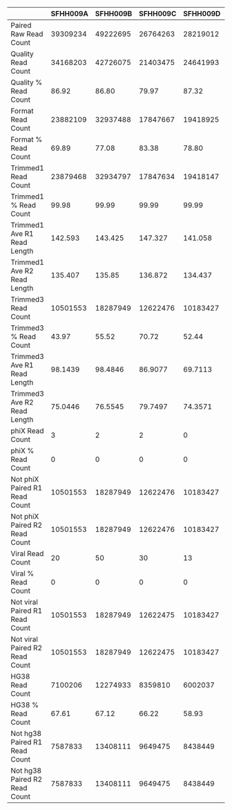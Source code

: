|    | SFHH009A | SFHH009B | SFHH009C | SFHH009D | SFHH009E | SFHH009F | SFHH009G | SFHH009H | SFHH009I | SFHH009J | SFHH009L | SFHH009M | SFHH009N |
| --- | --- | --- | --- | --- | --- | --- | --- | --- | --- | --- | --- | --- | --- |
| Paired Raw Read Count | 39309234 | 49222695 | 26764263 | 28219012 | 8472209 | 33060628 | 25812925 | 39190229 | 28296331 | 30184411 | 26276907 | 41581444 | 32697631 |
| Quality Read Count | 34168203 | 42726075 | 21403475 | 24641993 | 6644653 | 27452729 | 22194905 | 32363855 | 24499795 | 27298821 | 22604410 | 34693199 | 27098533 |
| Quality % Read Count | 86.92 | 86.80 | 79.97 | 87.32 | 78.42 | 83.03 | 85.98 | 82.58 | 86.58 | 90.44 | 86.02 | 83.43 | 82.87 |
| Format Read Count | 23882109 | 32937488 | 17847667 | 19418925 | 5166933 | 23011291 | 18257471 | 26936202 | 18654709 | 12333336 | 17559494 | 27073635 | 22372934 |
| Format % Read Count | 69.89 | 77.08 | 83.38 | 78.80 | 77.76 | 83.82 | 82.25 | 83.22 | 76.14 | 45.17 | 77.68 | 78.03 | 82.56 |
| Trimmed1 Read Count | 23879468 | 32934797 | 17847634 | 19418147 | 5166903 | 23011120 | 18257382 | 26935592 | 18654623 | 12333084 | 17559186 | 27073520 | 22372838 |
| Trimmed1 % Read Count | 99.98 | 99.99 | 99.99 | 99.99 | 99.99 | 99.99 | 99.99 | 99.99 | 99.99 | 99.99 | 99.99 | 99.99 | 99.99 |
| Trimmed1 Ave R1 Read Length | 142.593 | 143.425 | 147.327 | 141.058 | 149.785 | 145.718 | 145.294 | 145.432 | 144.231 | 143.413 | 144.984 | 144.299 | 145.797 |
| Trimmed1 Ave R2 Read Length | 135.407 | 135.85 | 136.872 | 134.437 | 140.019 | 137.672 | 137.297 | 137.301 | 136.623 | 135.817 | 137.132 | 136.84 | 137.634 |
| Trimmed3 Read Count | 10501553 | 18287949 | 12622476 | 10183427 | 2234323 | 10333279 | 10170998 | 10706475 | 11775795 | 6230275 | 8423925 | 19746594 | 15594271 |
| Trimmed3 % Read Count | 43.97 | 55.52 | 70.72 | 52.44 | 43.24 | 44.90 | 55.70 | 39.74 | 63.12 | 50.51 | 47.97 | 72.93 | 69.70 |
| Trimmed3 Ave R1 Read Length | 98.1439 | 98.4846 | 86.9077 | 69.7113 | 106.527 | 85.0595 | 85.7556 | 77.1996 | 84.8886 | 76.0032 | 94.5864 | 88.4895 | 95.7188 |
| Trimmed3 Ave R2 Read Length | 75.0446 | 76.5545 | 79.7497 | 74.3571 | 79.079 | 76.4682 | 77.1775 | 79.223 | 76.3128 | 73.9886 | 74.0044 | 80.3497 | 80.0256 |
| phiX Read Count | 3 | 2 | 2 | 0 | 1 | 1 | 1 | 1 | 1 | 0 | 0 | 0 | 4 |
| phiX % Read Count | 0 | 0 | 0 | 0 | 0 | 0 | 0 | 0 | 0 | 0 | 0 | 0 | 0 |
| Not phiX Paired R1 Read Count | 10501553 | 18287949 | 12622476 | 10183427 | 2234323 | 10333279 | 10170998 | 10706475 | 11775795 | 6230275 | 8423925 | 19746594 | 15594270 |
| Not phiX Paired R2 Read Count | 10501553 | 18287949 | 12622476 | 10183427 | 2234323 | 10333279 | 10170998 | 10706475 | 11775795 | 6230275 | 8423925 | 19746594 | 15594270 |
| Viral Read Count | 20 | 50 | 30 | 13 | 8 | 14 | 20 | 57 | 26 | 17 | 16 | 32 | 38 |
| Viral % Read Count | 0 | 0 | 0 | 0 | 0 | 0 | 0 | 0 | 0 | 0 | 0 | 0 | 0 |
| Not viral Paired R1 Read Count | 10501553 | 18287949 | 12622475 | 10183427 | 2234323 | 10333279 | 10170998 | 10706474 | 11775795 | 6230275 | 8423925 | 19746594 | 15594270 |
| Not viral Paired R2 Read Count | 10501553 | 18287949 | 12622475 | 10183427 | 2234323 | 10333279 | 10170998 | 10706474 | 11775795 | 6230275 | 8423925 | 19746594 | 15594270 |
| HG38 Read Count | 7100206 | 12274933 | 8359810 | 6002037 | 1477168 | 6505829 | 6616885 | 6495833 | 7796499 | 3807640 | 5433665 |  | 10668645 |
| HG38 % Read Count | 67.61 | 67.12 | 66.22 | 58.93 | 66.11 | 62.95 | 65.05 | 60.67 | 66.20 | 61.11 | 64.50 |  | 68.41 |
| Not hg38 Paired R1 Read Count | 7587833 | 13408111 | 9649475 | 8438449 | 1693738 | 7812549 | 7601335 | 8453521 | 9260899 | 5034779 | 6494116 |  | 11488515 |
| Not hg38 Paired R2 Read Count | 7587833 | 13408111 | 9649475 | 8438449 | 1693738 | 7812549 | 7601335 | 8453521 | 9260899 | 5034779 | 6494116 |  | 11488515 |
